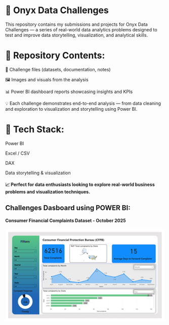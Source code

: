 # 🧠 Onyx Data Challenges

This repository contains my submissions and projects for Onyx Data Challenges — a series of real-world data analytics problems designed to test and improve data storytelling, visualization, and analytical skills.

# 📂 Repository Contents:

📄 Challenge files (datasets, documentation, notes)

🖼️ Images and visuals from the analysis

📊 Power BI dashboard reports showcasing insights and KPIs

💡 Each challenge demonstrates end-to-end analysis — from data cleaning and exploration to visualization and storytelling using Power BI.

# 🚀 Tech Stack:

Power BI

Excel / CSV

DAX

Data storytelling & visualization

#### 📈 Perfect for data enthusiasts looking to explore real-world business problems and visualization techniques.

## Challenges Dasboard using POWER BI:

#### Consumer Financial Complaints Dataset - October 2025

![Main page dashboard](https://github.com/farook8090/Onyx-Data-Challenges/blob/b19284556c0d0dc349bc656f88b5ce650d7d2e87/2025/Oct/DataDNA%20Dataset%20Challenge%20-%20Consumer%20Financial%20Complaints%20Dataset%20-%20October%202025/Consumer%20Financial%20Complaints%20Analytics%20Challenge_Brief/Consumer%20Financial%20Complaints%20Analytics%20Challenge_Brief_page-0001.jpg)
